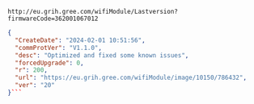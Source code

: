 `http://eu.grih.gree.com/wifiModule/Lastversion?firmwareCode=362001067012`

```json
{
  "CreateDate": "2024-02-01 10:51:56",
  "commProtVer": "V1.1.0",
  "desc": "Optimized and fixed some known issues",
  "forcedUpgrade": 0,
  "r": 200,
  "url": "https://eu.grih.gree.com/wifiModule/image/10150/786432",
  "ver": "20"
}```